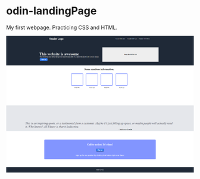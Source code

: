 # odin-landingPage

My first webpage. Practicing CSS and HTML.

![alt text](https://github.com/Vesa6/odin-landingPage/blob/main/Pic1.png)
![alt text](https://github.com/Vesa6/odin-landingPage/blob/main/Pic2.png)
